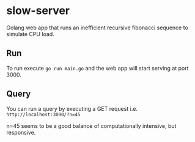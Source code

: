 # slow-server

Golang web app that runs an inefficient recursive fibonacci sequence to simulate CPU load.

## Run

To run execute `go run main.go` and the web app will start serving at port 3000.

## Query

You can run a query by executing a GET request i.e. `http://localhost:3000/?n=45`

n=45 seems to be a good balance of computationally intensive, but responsive.
